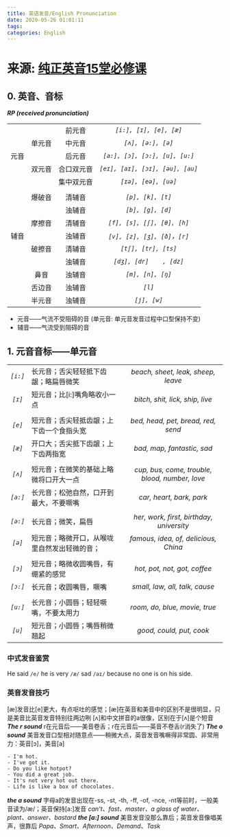 ```yaml
---
title: 英语发音/English Pronunciation
date: 2020-05-26 01:01:11
tags: 
categories: English
---
```


# **来源: [纯正英音15堂必修课](https://www.kaochong.com/assemble/act.html?assembleActivityId=1012&assembleOrderId=ee2381aeedec4b2ab36d07890c8084ff&c=app_webview_shareweixinfriends&from=singlemessage&isappinstalled=0)**

## 0. 英音、音标

***RP (received pronunciation)***

|       |       |       |       |
| :---: | :---: | :---: | :---: |
|       |       | 前元音 | *`[i:], [ɪ], [e], [æ]`* |
|       | 单元音 | 中元音 | *`[ʌ], [ə:], [ə]`* |
|  元音  |       | 后元音 | *`[a:], [ɔ], [ɔ:], [u], [u:]`* |
|       | 双元音 | 合口双元音 | *`[eɪ], [aɪ], [ɔɪ], [əu], [au]`* |
|       |       | 集中双元音 | *`[ɪə], [eə], [uə]`* |
|       |       |       |       |
|       | 爆破音	| 清辅音 | *`[p], [k], [t]`* |
|       |       | 浊辅音 | *`[b], [g], [d]`* |
|       | 摩擦音	| 清辅音 | *`[f], [s], [ʃ], [θ], [h]`* |
|  辅音  |       | 浊辅音 | *`[v], [z], [ʒ], [ð]`，`[r]`* |
|       | 破擦音 | 清辅音 | *`[tʃ], [tr], [ts]`* |
|       |       | 浊辅音 | *`[dʒ], [dr]	, [dz]`* |
|       | 鼻音   | 浊辅音 | *`[m], [n], [ŋ]`* |
|       | 舌边音 | 浊辅音 | *`[l]`* |
|       | 半元音 | 浊辅音 | *`[j], [w]`* |

- 元音——气流不受阻碍的音 (单元音: 单元音发音过程中口型保持不变)
- 辅音——气流受到阻碍的音

## 1. 元音音标——单元音

|      |      |      |
| :--: | :--- | :--: |
| *`[i:]`* | 长元音；舌尖轻轻抵下齿龈；略扁唇微笑 | *beach, sheet, leak, sheep, leave* |
| *`[ɪ]`*  | 短元音；比[i:]嘴角略收小一点 | *bitch, shit, lick, ship, live*  |
|      |      |      |
| *`[e]`*  | 短元音；舌尖轻抵齿龈；上下齿一个食指头宽 | *bed, head, pet, bread, red, send* |
| *`[æ]`*  | 开口大；舌尖抵下齿龈；上下齿两指宽 | *bad, map, fantastic, sad* |
|      |      |      |
| *`[ʌ]`*  | 短元音；在微笑的基础上略微将口开大一点 | *cup, bus, come, trouble, blood, number, love* |
| *`[a:]`* | 长元音；松弛自然，口开到最大，不要噘嘴 | *car, heart, bark, park* |
|      |      |      |
| *`[ə:]`* | 长元音；微笑，扁唇 | *her, work, first, birthday, university* |
| *`[ə]`*  | 短元音；略微开口，从喉咙里自然发出轻微的音； | *famous, idea, of, delicious, China* |
|      |      |      |
| *`[ɔ]`*  | 短元音；略微收圆嘴唇，有绷紧的感觉 | *hot, pot, not, got, coffee* |
| *`[ɔ:]`* | 长元音；收圆嘴唇，噘嘴 | *small, law, all, talk, cause*|
|      |      |      |
| *`[u:]`* | 长元音；小圆唇；轻轻噘嘴，不要太用力 | *room, do, blue, movie, true* |
| *`[u]`*  | 短元音；小圆唇；嘴唇稍微翘起 | *good, could, put, cook* |

### 中式发音鉴赏

He said `/e/` he is very `/æ/` sad `/aɪ/` because no one is on his side.
                                               
###  英音发音技巧
[æ]发音比[e]更大，有点呕吐的感觉；[æ]在英音和美音中的区别不是很明显，只是美音比英音发音特别往两边咧
[ʌ]和中文拼音的a很像，区别在于[ʌ]是个短音
***The r sound*** r在元音后——美音卷舌；r在元音后——英音不卷舌(r消失了)
***The o sound*** 美音发音口型相对随意点——稍微大点，英音发音嘴噘得非常圆、非常用力：英音[ɔ]，美音[a]
```
- I'm hot.
- I've got it.
- Do you like hotpot?
- You did a great job.
- It's not very hot out there.
- Life is like a box of chocolates.
```
***the a sound*** 字母a的发音出现在-ss, -st, -th, -ff, -of, -nce, -nt等前时，一般美音读为/æ/；英音保持[a:]发音
*can't、fast、master、a glass of water、plant、answer、bastard*
***the [a:] sound*** 美音发音没那么靠后；英音发音像唱美声，很靠后
*Papa、Smart、Afternoon、Demand、Task*




